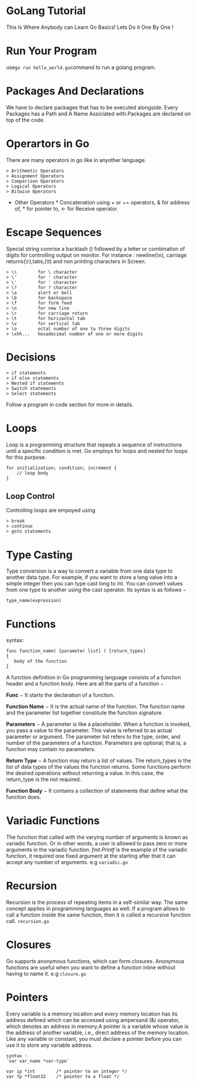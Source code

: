 # GoLang Tutorial
This Is Where Anybody can Learn Go Basics!
Lets Do it One By One !

# Run Your Program
use`go run hello_world.go`command to run a golang program.

# Packages And  Declarations
We have to declare packages that has to be executed alongside. Every Packages has a Path and A Name Assiciated with.Packages are declared on top of the code.

# Operartors in Go
There are many operators in go like in anyother language.

    > Arithmetic Operators
    > Assignment Operators
    > Comparison Operators
    > Logical Operators
    > Bitwise Operators
* Other Operators *
Concatenation using + or += operators, & for address of, * for pointer to, <- for Receive operator.
# Escape Sequences
Special string comrise a backlash (\) followed by a letter or combination of digits for controlling output on monitor. For instance :  newline(\n), carriage returns(\r),tabs,(\t) and non printing characters in Screen.
    
    > \\        for \ character
    > \'        for ' character
    > \'        for ' character
    > \?        for ? character
    > \a        alert or bell
    > \b        for backspace
    > \f        for form feed
    > \n        for new line
    > \r        for carriage return
    > \t        for horizontal tab
    > \v        for vertical tab
    > \o        octal number of one to three digits
    > \xhh...   hexadecimal number of one or more digits

# Decisions
    > if statements
    > if else statements
    > Nested if statements
    > Switch statements
    > Select statements
    
Follow a program in code section for more in details.

# Loops
Loop is a programming structure that repeats a sequence of instructions until a specific condition is met. Go employs for loops and nested for loops for this purpose.
	
	for initialization; condition; increment {
		// loop body
	}

## Loop Control
Controlling loops are empoyed using 
   
    > break 
    > continue
    > goto statements
    
# Type Casting
Type conversion is a way to convert a variable from one data type to another data type. For example, if you want to store a long value into a simple integer then you can type cast long to int. You can convert values from one type to another using the cast operator. Its syntax is as follows −

`type_name(expression)`


# Functions

syntax:

	func function_name( [parameter list] ) [return_types]
	{
	   body of the function
	}
A function definition in Go programming language consists of a function header and a function body. Here are all the parts of a function −

**Func** − It starts the declaration of a function.

**Function Name** − It is the actual name of the function. The function name and the parameter list together constitute the function signature.

**Parameters** − A parameter is like a placeholder. When a function is invoked, you pass a value to the parameter. This value is referred to as actual parameter or argument. The parameter list refers to the type, order, and number of the parameters of a function. Parameters are optional; that is, a function may contain no parameters.

**Return Type** − A function may return a list of values. The return_types is the list of data types of the values the function returns. Some functions perform the desired operations without returning a value. In this case, the return_type is the not required.

**Function Body** − It contains a collection of statements that define what the function does.

# Variadic Functions
The function that called with the varying number of arguments is known as variadic function. Or in other words, a user is allowed to pass zero or more arguments in the variadic function. _fmt.Printf_ is the example of the variadic function, it required one fixed argument at the starting after that it can accept any number of arguments. e.g `variadic.go`

# Recursion
Recursion is the process of repeating items in a self-similar way. The same concept applies in programming languages as well. If a program allows to call a function inside the same function, then it is called a recursive function call.
`recursion.go`

# Closures
Go supports anonymous functions, which can form closures. Anonymous functions are useful when you want to define a function inline without having to name it. e.g `closure.go`

# Pointers
Every variable is a memory location and every memory location has its address defined which can be accessed using ampersand (&) operator, which denotes an address in memory.A pointer is a variable whose value is the address of another variable, i.e., direct address of the memory location. Like any variable or constant, you must declare a pointer before you can use it to store any variable address.

	syntax :
	`var var_name *var-type`

	var ip *int        /* pointer to an integer */
	var fp *float32    /* pointer to a float */
